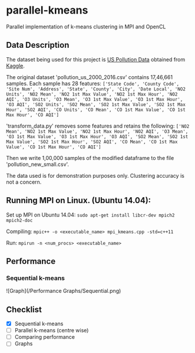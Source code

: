 # parallel-kmeans
Parallel implementation of k-means clustering in MPI and OpenCL

## Data Description
The dataset being used for this project is [US Pollution Data](https://www.kaggle.com/sogun3/uspollution) obtained from [Kaggle](https://www.kaggle.com).

The original dataset 'pollution_us_2000_2016.csv' contains 17,46,661 samples. Each sample has 28 features:
`['State Code', 'County Code', 'Site Num', 'Address', 'State',
       'County', 'City', 'Date Local', 'NO2 Units', 'NO2 Mean',
       'NO2 1st Max Value', 'NO2 1st Max Hour', 'NO2 AQI', 'O3 Units',
       'O3 Mean', 'O3 1st Max Value', 'O3 1st Max Hour', 'O3 AQI',
       'SO2 Units', 'SO2 Mean', 'SO2 1st Max Value', 'SO2 1st Max Hour',
       'SO2 AQI', 'CO Units', 'CO Mean', 'CO 1st Max Value',
       'CO 1st Max Hour', 'CO AQI']`

'transform_data.py' removes some features and retains the following:
`['NO2 Mean', 'NO2 1st Max Value', 'NO2 1st Max Hour', 'NO2 AQI',
       'O3 Mean', 'O3 1st Max Value', 'O3 1st Max Hour', 'O3 AQI',
       'SO2 Mean', 'SO2 1st Max Value', 'SO2 1st Max Hour',
       'SO2 AQI', 'CO Mean', 'CO 1st Max Value',
       'CO 1st Max Hour', 'CO AQI']`

Then we write 1,00,000 samples of the modified dataframe to the file 'pollution_new_small.csv'.

The data used is for demonstration purposes only. Clustering accuracy is not a concern.

## Running MPI on Linux. (Ubuntu 14.04): 

Set up MPI on Ubuntu 14.04: `sudo apt-get install libcr-dev mpich2 mpich2-doc`

Compiling: `mpic++ -o <executable_name> mpi_kmeans.cpp -std=c++11`

Run: `mpirun -n <num_procs> <executable_name>`


## Performance

### Sequential k-means

![Graph](/Performance Graphs/Sequential.png)

## Checklist

- [x] Sequential k-means
- [ ] Parallel k-means (centre wise)
- [ ] Comparing performance
- [ ] Graphs
